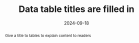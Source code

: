 ---
title: Data table titles are filled in
abstract: Give a title to tables to explain content to readers
categories:
  - Structure and Code
agrege: O4237-E076
opquast: 4 237
indiceebook: "76"
description: Rule 076
before: "075"
weight: "076"
after: "077"
actif: "1"
layout: rules
date: 2024-09-18
tags:
  - display
  - Accessibility
  - Readability
objectif:
  - Allow technical help users to easily identify the nature of information provided by a table.
  - Improve accessibility of content to readers with disabilities
Meo:
  - Use and fill the HTML caption element for each data array.
  - In this case, use a hiding caption element on the display.
Controle:
  - Check the source code of the HTML page of the epub and the presence of the element caption. If this element is hidden in display using a CSS class, make sure it remains accessible for screen readers.
epubcheck: null
ace: null
humancheck: true
ReadiumGoToolkit: null
Source:
  - Opquast
Referentiel:
  - "[Web Content Accessibility Guidelines (WCAG) 1.3.1 Info and Relationships Level A](https://www.w3.org/TR/WCAG22/#info-and-relationships)"
steps:
  - Design
  - Editorial
---